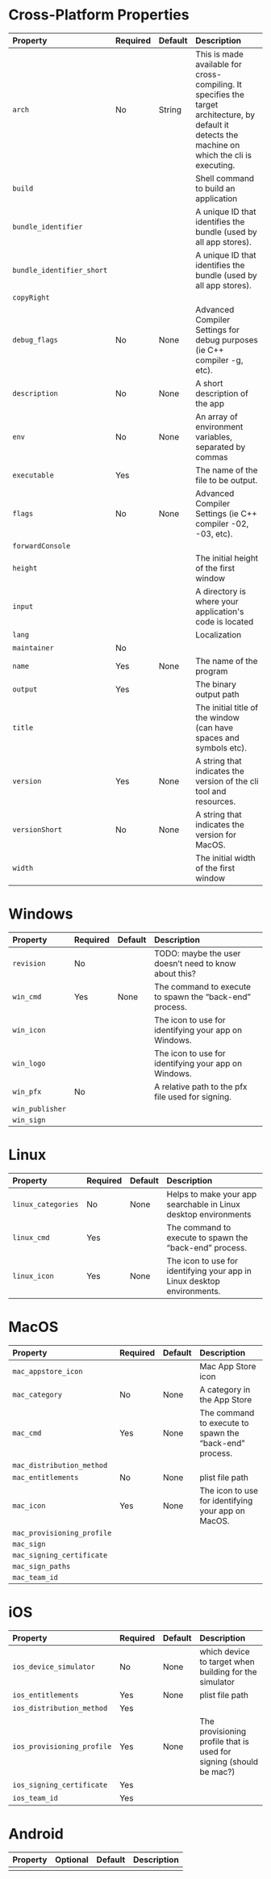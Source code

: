 # Cross-Platform Properties

| Property | Required | Default | Description |
| :--- | :--- | :--- | :--- |
| `arch` | No | String | This is made available for cross-compiling. It specifies the target architecture, by default it detects the machine on which the cli is executing. |
| `build` | | | Shell command to build an application |
| `bundle_identifier` | | |  A unique ID that identifies the bundle (used by all app stores). |
| `bundle_identifier_short` | | | A unique ID that identifies the bundle (used by all app stores). |
| `copyRight` |  |  |  | 
| `debug_flags` | No | None | Advanced Compiler Settings for debug purposes (ie C++ compiler -g, etc). |
| `description` | No | None | A short description of the app |
| `env` | No | None | An array of environment variables, separated by commas |
| `executable` | Yes | | The name of the file to be output. |
| `flags` | No | None | Advanced Compiler Settings (ie C++ compiler -02, -03, etc). |
| `forwardConsole` | | | |
| `height` | | | The initial height of the first window |
| `input` | | | A directory is where your application's code is located |
| `lang` | | | Localization |
| `maintainer` | No | | |
| `name` | Yes | None | The name of the program |
| `output` | Yes | | The binary output path |
| `title` | | | The initial title of the window (can have spaces and symbols etc). |
| `version` | Yes | None | A string that indicates the version of the cli tool and resources. |
| `versionShort` | No | None | A string that indicates the version for MacOS. |
| `width` | | | The initial width of the first window |


# Windows

| Property | Required | Default | Description |
| :--- | :--- | :--- | :--- |
| `revision` | No | | TODO: maybe the user doesn’t need to know about this? |
| `win_cmd` | Yes | None | The command to execute to spawn the “back-end” process. |
| `win_icon` | | | The icon to use for identifying your app on Windows. |
| `win_logo` | | | The icon to use for identifying your app on Windows. |
| `win_pfx` | No | | A relative path to the pfx file used for signing. |
| `win_publisher` | | | |
| `win_sign` | | | |


# Linux

| Property | Required | Default | Description |
| :--- | :--- | :--- | :--- |
| `linux_categories` | No | None | Helps to make your app searchable in Linux desktop environments |
| `linux_cmd` | Yes | | The command to execute to spawn the “back-end” process. |
| `linux_icon` | Yes | None | The icon to use for identifying your app in Linux desktop environments. |


# MacOS

| Property | Required | Default | Description |
| :--- | :--- | :--- | :--- |
| `mac_appstore_icon` | | | Mac App Store icon |
| `mac_category` | No | None | A category in the App Store |
| `mac_cmd` | Yes | None | The command to execute to spawn the “back-end” process. |
| `mac_distribution_method` | | | |
| `mac_entitlements` | No | None | plist file path |
| `mac_icon` | Yes | None | The icon to use for identifying your app on MacOS. |
| `mac_provisioning_profile` | | | |
| `mac_sign` | | | |
| `mac_signing_certificate` | | | |
| `mac_sign_paths` | | | |
| `mac_team_id` | | | |


# iOS

| Property | Required | Default | Description |
| :--- | :--- | :--- | :--- |
| `ios_device_simulator` | No | None | which device to target when building for the simulator |
| `ios_entitlements` | Yes | None | plist file path |
| `ios_distribution_method` | Yes | | |
| `ios_provisioning_profile` | Yes | None | The provisioning profile that is used for signing (should be mac?) |
| `ios_signing_certificate` | Yes | | |
| `ios_team_id` | Yes | | |


# Android

| Property | Optional | Default | Description |
| :--- | :--- | :--- | :--- |
|||||

